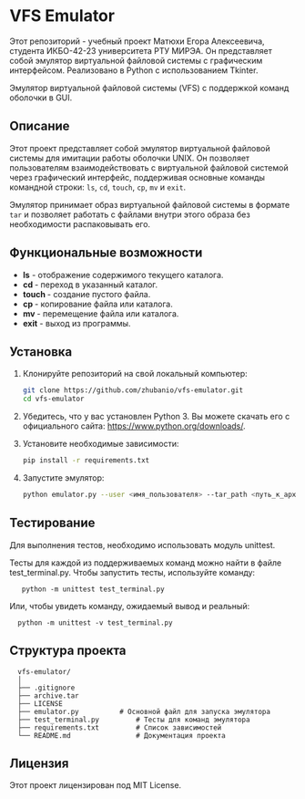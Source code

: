 # VFS Emulator
Этот репозиторий - учебный проект Матюхи Егора Алексеевича, студента ИКБО-42-23 университета РТУ МИРЭА. Он представляет собой эмулятор виртуальной файловой системы с графическим интерфейсом.  Реализовано в Python с использованием Tkinter.

Эмулятор виртуальной файловой системы (VFS) с поддержкой команд оболочки в GUI.

## Описание

Этот проект представляет собой эмулятор виртуальной файловой системы для имитации работы оболочки UNIX. Он позволяет пользователям взаимодействовать с виртуальной файловой системой через графический интерфейс, поддерживая основные команды командной строки: `ls`, `cd`, `touch`, `cp`, `mv` и `exit`.

Эмулятор принимает образ виртуальной файловой системы в формате `tar` и позволяет работать с файлами внутри этого образа без необходимости распаковывать его.

## Функциональные возможности

- **ls** - отображение содержимого текущего каталога.
- **cd <path>** - переход в указанный каталог.
- **touch <filename>** - создание пустого файла.
- **cp <source> <destination>** - копирование файла или каталога.
- **mv <source> <destination>** - перемещение файла или каталога.
- **exit** - выход из программы.

## Установка

1. Клонируйте репозиторий на свой локальный компьютер:
   ```bash
   git clone https://github.com/zhubanio/vfs-emulator.git
   cd vfs-emulator
2. Убедитесь, что у вас установлен Python 3. Вы можете скачать его с официального сайта: https://www.python.org/downloads/.

3. Установите необходимые зависимости:
   ```bash
   pip install -r requirements.txt
4. Запустите эмулятор:
   ```bash
   python emulator.py --user <имя_пользователя> --tar_path <путь_к_архиву.tar>

## Тестирование
Для выполнения тестов, необходимо использовать модуль unittest.

Тесты для каждой из поддерживаемых команд можно найти в файле test_terminal.py. Чтобы запустить тесты, используйте команду:

       python -m unittest test_terminal.py
       
Или, чтобы увидеть команду, ожидаемый вывод и реальный:

      python -m unittest -v test_terminal.py
      
## Структура проекта


      vfs-emulator/
      │
      ├── .gitignore
      ├── archive.tar
      ├── LICENSE
      ├── emulator.py          # Основной файл для запуска эмулятора
      ├── test_terminal.py         # Тесты для команд эмулятора
      ├── requirements.txt         # Список зависимостей
      └── README.md                # Документация проекта

## Лицензия
Этот проект лицензирован под MIT License.
